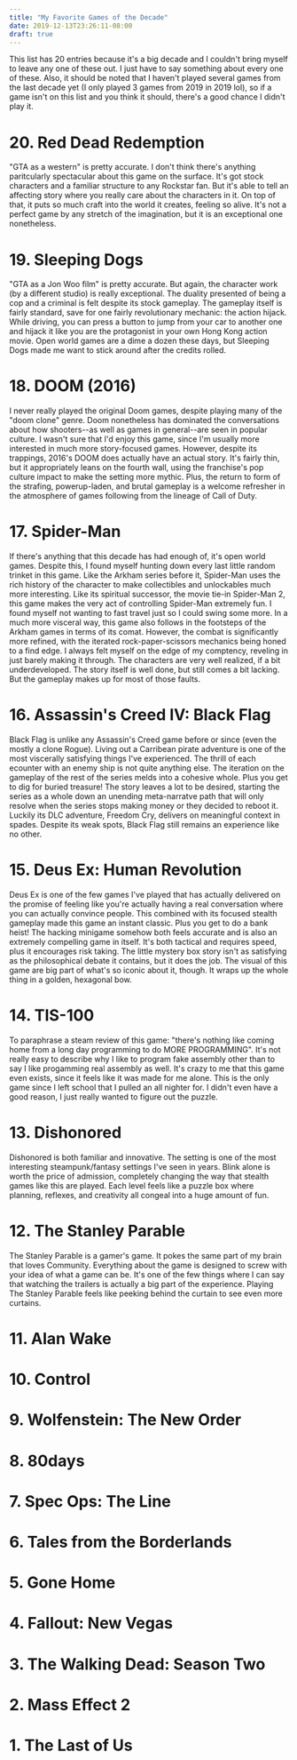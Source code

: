 ```yaml
---
title: "My Favorite Games of the Decade"
date: 2019-12-13T23:26:11-08:00
draft: true
---
```


This list has 20 entries because it's a big decade and I couldn't bring myself to leave any one of these out. I just have to say something about every one of these. Also, it should be noted that I haven't played several games from the last decade yet (I only played 3 games from 2019 in 2019 lol), so if a game isn't on this list and you think it should, there's a good chance I didn't play it.

# 20. Red Dead Redemption
"GTA as a western" is pretty accurate. I don't think there's anything paritcularly spectacular about this game on the surface. It's got stock characters and a familiar structure to any Rockstar fan. But it's able to tell an affecting story where you really care about the characters in it. On top of that, it puts so much craft into the world it creates, feeling so alive. It's not a perfect game by any stretch of the imagination, but it is an exceptional one nonetheless.
# 19. Sleeping Dogs
"GTA as a Jon Woo film" is pretty accurate. But again, the character work (by a different studio) is really exceptional. The duality presented of being a cop and a criminal is felt despite its stock gameplay. The gameplay itself is fairly standard, save for one fairly revolutionary mechanic: the action hijack. While driving, you can press a button to jump from your car to another one and hijack it like you are the protagonist in your own Hong Kong action movie. Open world games are a dime a dozen these days, but Sleeping Dogs made me want to stick around after the credits rolled.
# 18. DOOM (2016)
I never really played the original Doom games, despite playing many of the "doom clone" genre. Doom nonetheless has dominated the conversations about how shooters--as well as games in general--are seen in popular culture. I wasn't sure that I'd enjoy this game, since I'm usually more interested in much more story-focused games. However, despite its trappings, 2016's DOOM does actually have an actual story. It's fairly thin, but it appropriately leans on the fourth wall, using the franchise's pop culture impact to make the setting more mythic. Plus, the return to form of the strafing, powerup-laden, and brutal gameplay is a welcome refresher in the atmosphere of games following from the lineage of Call of Duty.
# 17. Spider-Man
If there's anything that this decade has had enough of, it's open world games. Despite this, I found myself hunting down every last little random trinket in this game. Like the Arkham series before it, Spider-Man uses the rich history of the character to make collectibles and unlockables much more interesting. Like its spiritual successor, the movie tie-in Spider-Man 2, this game makes the very act of controlling Spider-Man extremely fun. I found myself not wanting to fast travel just so I could swing some more. In a much more visceral way, this game also follows in the footsteps of the Arkham games in terms of its comat. However, the combat is significantly more refined, with the iterated rock-paper-scissors mechanics being honed to a find edge. I always felt myself on the edge of my comptency, reveling in just barely making it through. The characters are very well realized, if a bit underdeveloped. The story itself is well done, but still comes a bit lacking. But the gameplay makes up for most of those faults.
# 16. Assassin's Creed IV: Black Flag
Black Flag is unlike any Assassin's Creed game before or since (even the mostly a clone Rogue). Living out a Carribean pirate adventure is one of the most viscerally satisfying things I've experienced. The thrill of each ecounter with an enemy ship is not quite anything else. The iteration on the gameplay of the rest of the series melds into a cohesive whole. Plus you get to dig for buried treasure! The story leaves a lot to be desired, starting the series as a whole down an unending meta-narratve path that will only resolve when the series stops making money or they decided to reboot it. Luckily its DLC adventure, Freedom Cry, delivers on meaningful context in spades. Despite its weak spots, Black Flag still remains an experience like no other.
# 15. Deus Ex: Human Revolution
Deus Ex is one of the few games I've played that has actually delivered on the promise of feeling like you're actually having a real conversation where you can actually convince people. This combined with its focused stealth gameplay made this game an instant classic. Plus you get to do a bank heist! The hacking minigame somehow both feels accurate and is also an extremely compelling game in itself. It's both tactical and requires speed, plus it encourages risk taking. The little mystery box story isn't as satisfying as the philosophical debate it contains, but it does the job. The visual of this game are big part of what's so iconic about it, though. It wraps up the whole thing in a golden, hexagonal bow.
# 14. TIS-100
To paraphrase a steam review of this game: "there's nothing like coming home from a long day programming to do MORE PROGRAMMING". It's not really easy to describe why I like to program fake assembly other than to say I like progamming real assembly as well. It's crazy to me that this game even exists, since it feels like it was made for me alone. This is the only game since I left school that I pulled an all nighter for. I didn't even have a good reason, I just really wanted to figure out the puzzle.
# 13. Dishonored
Dishonored is both familiar and innovative. The setting is one of the most interesting steampunk/fantasy settings I've seen in years. Blink alone is worth the price of admission, completely changing the way that stealth games like this are played. Each level feels like a puzzle box where planning, reflexes, and creativity all congeal into a huge amount of fun.
# 12. The Stanley Parable
The Stanley Parable is a gamer's game. It pokes the same part of my brain that loves Community. Everything about the game is designed to screw with your idea of what a game can be. It's one of the few things where I can say that watching the trailers is actually a big part of the experience. Playing The Stanley Parable feels like peeking behind the curtain to see even more curtains.
# 11. Alan Wake
# 10. Control
# 9. Wolfenstein: The New Order
# 8. 80days
# 7. Spec Ops: The Line
# 6. Tales from the Borderlands
# 5. Gone Home
# 4. Fallout: New Vegas
# 3. The Walking Dead: Season Two
# 2. Mass Effect 2
# 1. The Last of Us
